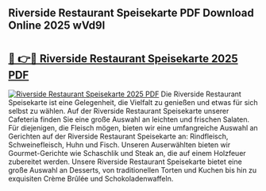 ## Riverside Restaurant Speisekarte PDF Download Online 2025 wVd9l

# <h2><a href="http://gcc7xwu.nevu.top/?p=Riverside+Restaurant+Speisekarte">🔗 👉🔴 Riverside Restaurant Speisekarte 2025 PDF</a></h2>

[![Riverside Restaurant Speisekarte 2025 PDF](https://i.imgur.com/dBaPXMq.png)](http://gcc7xwu.nevu.top/?p=Riverside+Restaurant+Speisekarte)
Die Riverside Restaurant Speisekarte ist eine Gelegenheit, die Vielfalt zu genießen und etwas für sich selbst zu wählen. Auf der Riverside Restaurant Speisekarte unserer Cafeteria finden Sie eine große Auswahl an leichten und frischen Salaten. Für diejenigen, die Fleisch mögen, bieten wir eine umfangreiche Auswahl an Gerichten auf der Riverside Restaurant Speisekarte an: Rindfleisch, Schweinefleisch, Huhn und Fisch. Unseren Auserwählten bieten wir Gourmet-Gerichte wie Schaschlik und Steak an, die auf einem Holzfeuer zubereitet werden. Unsere Riverside Restaurant Speisekarte bietet eine große Auswahl an Desserts, von traditionellen Torten und Kuchen bis hin zu exquisiten Crème Brûlée und Schokoladenwaffeln.
